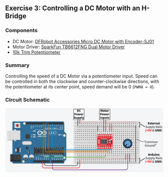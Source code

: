 ## Exercise 3: Controlling a DC Motor with an H-Bridge

### Components

* DC Motor: [DFRobot Accessories Micro DC Motor with Encoder-SJ01](https://www.mouser.co.uk/ProductDetail/DFRobot/FIT0450)
* Motor Driver: [SparkFun TB6612FNG Dual Motor Driver](https://www.mouser.co.uk/ProductDetail/SparkFun/ROB-14450?qs=wd5RIQLrsJhQdlH%2FW5H2aQ%3D%3D)
* [10k Trim Potentiometer](https://www.rapidonline.com/catalogue/product?id=68-0242)

### Summary

Controlling the speed of a DC Motor via a potentiometer input. Speed can be controlled in both the clockwise and counter-clockwise directions, with the potentiometer at its center point, speed demand will be 0 (`PWMA = 0`).

### Circuit Schematic

![](./h-bridge-circuit-schematic.png)